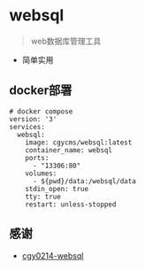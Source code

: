 # websql 
> web数据库管理工具
- 简单实用

## docker部署
```docker
# docker compose
version: '3'
services:
  websql:
    image: cgycms/websql:latest
    container_name: websql
    ports:
      - "13306:80"
    volumes:
      - ${pwd}/data:/websql/data
    stdin_open: true
    tty: true
    restart: unless-stopped
```

## 感谢
- [cgy0214-websql](https://github.com/cgy0214/websql/tree/master)
